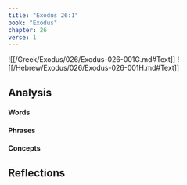 ```yaml
---
title: "Exodus 26:1"
book: "Exodus"
chapter: 26
verse: 1
---
```

![[/Greek/Exodus/026/Exodus-026-001G.md#Text]]
![[/Hebrew/Exodus/026/Exodus-026-001H.md#Text]]

## Analysis

#### Words

#### Phrases

#### Concepts

## Reflections

